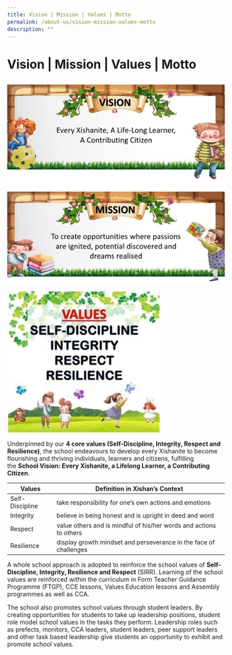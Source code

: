 ```yaml
---
title: Vision | Mission | Values | Motto
permalink: /about-us/vision-mission-values-motto
description: ""
---
```

Vision | Mission | Values | Motto
=================================

![](/images/mission1.jpg)

<img src="/images/VALUES%202.jpg" 
     style="width:70%">

Underpinned by our **4 core values (Self-Discipline, Integrity, Respect and Resilience)**, the school endeavours to develop every Xishanite to become flourishing and thriving individuals, learners and citizens, fulfilling the **School Vision: Every Xishanite, a Lifelong Learner, a Contributing Citizen**.

| Values 	| Definition in Xishan’s Context 	|
|---	|---	|
| Self-Discipline 	| take responsibility for one’s own actions and emotions 	|
| Integrity 	| believe in being honest and is upright in deed and word 	|
| Respect 	| value others and is mindful of his/her words and actions to others 	|
| Resilience 	| display growth mindset and perseverance in the face of challenges 	|

A whole school approach is adopted to reinforce the school values of **Self-Discipline, Integrity, Resilience and Respect** (SIRR). Learning of the school values are reinforced within the curriculum in Form Teacher Guidance Programme (FTGP), CCE lessons, Values Education lessons and Assembly programmes as well as CCA.

The school also promotes school values through student leaders. By creating opportunities for students to take up leadership positions, student role model school values in the tasks they perform. Leadership roles such as prefects, monitors, CCA leaders, student leaders, peer support leaders and other task based leadership give students an opportunity to exhibit and promote school values.